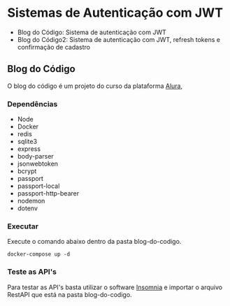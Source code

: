 # Sistemas de Autenticação com JWT

- Blog do Código: Sistema de autenticação com JWT
- Blog do Código2: Sistema de autenticação com JWT, refresh tokens e confirmação de cadastro
## Blog do Código 
O blog do código é um projeto do curso da plataforma [Alura](https://cursos.alura.com.br/course/node-jwt-autenticacao-tokens), 


### Dependências
- Node
- Docker
- redis
- sqlite3
- express
- body-parser
- jsonwebtoken
- bcrypt
- passport
- passport-local
- passport-http-bearer
- nodemon
- dotenv

### Executar
Execute o comando abaixo dentro da pasta blog-do-codigo.
```
docker-compose up -d
```

### Teste as API's
Para testar as API's basta utilizar o software [Insomnia](https://insomnia.rest/) e importar o arquivo RestAPI que está na pasta blog-do-codigo.